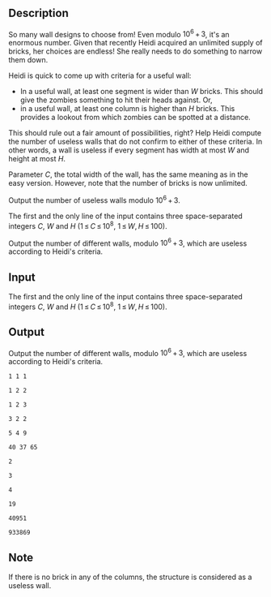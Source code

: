## Description

<div><p>So many wall designs to choose from! Even modulo <span class="tex-span">10<sup class="upper-index">6</sup> + 3</span>, it's an enormous number. Given that recently Heidi acquired an unlimited supply of bricks, her choices are endless! She really needs to do something to narrow them down.</p><p>Heidi is quick to come up with criteria for a <span class="tex-font-style-it">useful</span> wall:</p><ul> <li> In a useful wall, at least one segment is wider than <span class="tex-span"><i>W</i></span> bricks. This should give the zombies something to hit their heads against. Or, </li><li> in a useful wall, at least one column is higher than <span class="tex-span"><i>H</i></span> bricks. This provides a lookout from which zombies can be spotted at a distance. </li></ul><p>This should rule out a fair amount of possibilities, right? Help Heidi compute the number of <span class="tex-font-style-it">useless</span> walls that do not confirm to either of these criteria. In other words, a wall is useless if every segment has width at most <span class="tex-span"><i>W</i></span> and height at most <span class="tex-span"><i>H</i></span>.</p><p>Parameter <span class="tex-span"><i>C</i></span>, the total width of the wall, has the same meaning as in the easy version. However, note that the number of bricks is now unlimited.</p><p>Output the number of useless walls modulo <span class="tex-span">10<sup class="upper-index">6</sup> + 3</span>.</p></div><div class="input-specification"><p>The first and the only line of the input contains three space-separated integers <span class="tex-span"><i>C</i></span>, <span class="tex-span"><i>W</i></span> and <span class="tex-span"><i>H</i></span> (<span class="tex-span">1 ≤ <i>C</i> ≤ 10<sup class="upper-index">8</sup></span>, <span class="tex-span">1 ≤ <i>W</i>, <i>H</i> ≤ 100</span>).</p></div><div class="output-specification"><p>Output the number of different walls, modulo <span class="tex-span">10<sup class="upper-index">6</sup> + 3</span>, which are useless according to Heidi's criteria.</p></div>

## Input

<p>The first and the only line of the input contains three space-separated integers <span class="tex-span"><i>C</i></span>, <span class="tex-span"><i>W</i></span> and <span class="tex-span"><i>H</i></span> (<span class="tex-span">1 ≤ <i>C</i> ≤ 10<sup class="upper-index">8</sup></span>, <span class="tex-span">1 ≤ <i>W</i>, <i>H</i> ≤ 100</span>).</p>

## Output

<p>Output the number of different walls, modulo <span class="tex-span">10<sup class="upper-index">6</sup> + 3</span>, which are useless according to Heidi's criteria.</p>





```input1
1 1 1

```




```input2
1 2 2

```




```input3
1 2 3

```




```input4
3 2 2

```




```input5
5 4 9

```




```input6
40 37 65

```




```output1
2

```




```output2
3

```




```output3
4

```




```output4
19

```




```output5
40951

```




```output6
933869

```



## Note

<p>If there is no brick in any of the columns, the structure is considered as a useless wall.</p>
